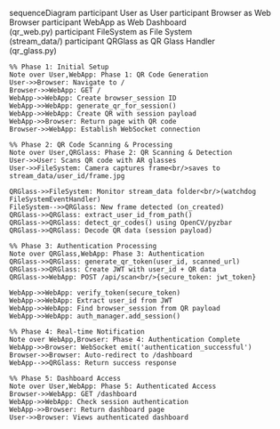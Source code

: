 sequenceDiagram
    participant User as User
    participant Browser as Web Browser
    participant WebApp as Web Dashboard<br/>(qr_web.py)
    participant FileSystem as File System<br/>(stream_data/)
    participant QRGlass as QR Glass Handler<br/>(qr_glass.py)

    %% Phase 1: Initial Setup
    Note over User,WebApp: Phase 1: QR Code Generation
    User->>Browser: Navigate to /
    Browser->>WebApp: GET /
    WebApp->>WebApp: Create browser_session ID
    WebApp->>WebApp: generate_qr_for_session()
    WebApp->>WebApp: Create QR with session payload
    WebApp->>Browser: Return page with QR code
    Browser->>WebApp: Establish WebSocket connection

    %% Phase 2: QR Code Scanning & Processing
    Note over User,QRGlass: Phase 2: QR Scanning & Detection
    User->>User: Scans QR code with AR glasses
    User->>FileSystem: Camera captures frame<br/>saves to stream_data/user_id/frame.jpg
    
    QRGlass->>FileSystem: Monitor stream_data folder<br/>(watchdog FileSystemEventHandler)
    FileSystem-->>QRGlass: New frame detected (on_created)
    QRGlass->>QRGlass: extract_user_id_from_path()
    QRGlass->>QRGlass: detect_qr_codes() using OpenCV/pyzbar
    QRGlass->>QRGlass: Decode QR data (session payload)

    %% Phase 3: Authentication Processing
    Note over QRGlass,WebApp: Phase 3: Authentication
    QRGlass->>QRGlass: generate_qr_token(user_id, scanned_url)
    QRGlass->>QRGlass: Create JWT with user_id + QR data
    QRGlass->>WebApp: POST /api/scan<br/>{secure_token: jwt_token}
    
    WebApp->>WebApp: verify_token(secure_token)
    WebApp->>WebApp: Extract user_id from JWT
    WebApp->>WebApp: Find browser_session from QR payload
    WebApp->>WebApp: auth_manager.add_session()
    
    %% Phase 4: Real-time Notification
    Note over WebApp,Browser: Phase 4: Authentication Complete
    WebApp->>Browser: WebSocket emit('authentication_successful')
    Browser->>Browser: Auto-redirect to /dashboard
    WebApp-->>QRGlass: Return success response
    
    %% Phase 5: Dashboard Access
    Note over User,WebApp: Phase 5: Authenticated Access
    Browser->>WebApp: GET /dashboard
    WebApp->>WebApp: Check session authentication
    WebApp->>Browser: Return dashboard page
    User->>Browser: Views authenticated dashboard